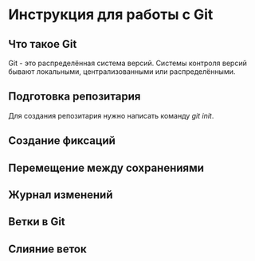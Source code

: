 # Инструкция для работы с Git

## Что такое Git
Git - это распределённая система версий. Системы контроля версий бывают локальными, централизованными или распределёнными.
## Подготовка репозитария
 Для создания репозитария нужно написать команду *git init*. 

## Создание фиксаций


## Перемещение между сохранениями

## Журнал изменений

## Ветки в Git

## Слияние веток
